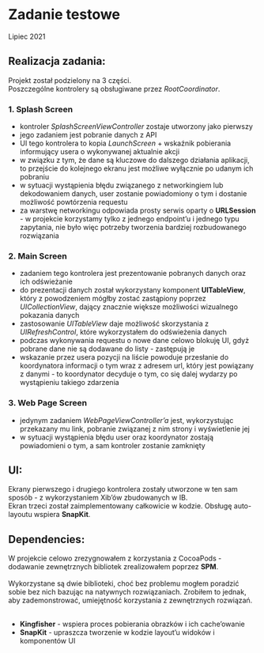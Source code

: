 # Zadanie testowe
Lipiec 2021
<br> 

## Realizacja zadania:
Projekt został podzielony na 3 części.<br> 
Poszczególne kontrolery są obsługiwane przez *RootCoordinator*.<br> 

### 1. Splash Screen
- kontroler *SplashScreenViewController* zostaje utworzony jako pierwszy
- jego zadaniem jest pobranie danych z API
- UI tego kontrolera to kopia *LaunchScreen* + wskaźnik pobierania informujący usera o wykonywanej aktualnie akcji
- w związku z tym, że dane są kluczowe do dalszego działania aplikacji, to przejście do kolejnego ekranu jest możliwe wyłącznie po udanym ich pobraniu
- w sytuacji wystąpienia błędu związanego z networkingiem lub dekodowaniem danych, user zostanie powiadomiony o tym i dostanie możliwość powtórzenia requestu
- za warstwę networkingu odpowiada prosty serwis oparty o **URLSession** - w projekcie korzystamy tylko z jednego endpoint’u i jednego typu zapytania, nie było więc potrzeby tworzenia bardziej rozbudowanego rozwiązania

### 2. Main Screen
- zadaniem tego kontrolera jest prezentowanie pobranych danych oraz ich odświeżanie
- do prezentacji danych został wykorzystany komponent  **UITableView**, który z powodzeniem mógłby zostać zastąpiony poprzez *UICollectionView*, dający znacznie większe możliwości wizualnego pokazania danych
- zastosowanie *UITableView* daje możliwość skorzystania z *UIRefreshControl*, które wykorzystałem do odświeżenia danych
- podczas wykonywania requestu o nowe dane celowo blokuję UI, gdyż pobrane dane nie są dodawane do listy - zastępują je
- wskazanie przez usera pozycji na liście powoduje przesłanie do koordynatora informacji o tym wraz z adresem url, który jest powiązany z danymi - to koordynator decyduje o tym, co się dalej wydarzy po wystąpieniu takiego zdarzenia

### 3. Web Page Screen
- jedynym zadaniem *WebPageViewController’a* jest, wykorzystując przekazany mu link, pobranie związanej z nim strony i wyświetlenie jej
- w sytuacji wystąpienia błędu user oraz koordynator zostają powiadomieni o tym, a sam kontroler zostanie zamknięty

## UI:
Ekrany pierwszego i drugiego kontrolera zostały utworzone w ten sam sposób - z wykorzystaniem Xib’ów zbudowanych w IB.<br> 
Ekran trzeci został zaimplementowany całkowicie w kodzie. Obsługę auto-layoutu wspiera **SnapKit**.


## Dependencies:
W projekcie celowo zrezygnowałem z korzystania z CocoaPods - dodawanie zewnętrznych bibliotek zrealizowałem poprzez **SPM**.<br> <br> 
Wykorzystane są dwie biblioteki, choć bez problemu mogłem poradzić sobie bez nich bazując na natywnych rozwiązaniach.
Zrobiłem to jednak, aby zademonstrować, umiejętność korzystania z zewnętrznych rozwiązań.<br> <br> 
- **Kingfisher** - wspiera proces pobierania obrazków i ich cache’owanie<br> 
- **SnapKit** - upraszcza tworzenie w kodzie layout’u widoków i komponentów UI




